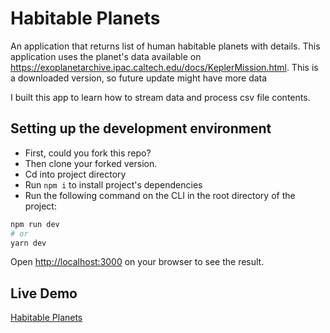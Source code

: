 # Habitable Planets

An application that returns list of human habitable planets with details. This application uses the planet's data available on https://exoplanetarchive.ipac.caltech.edu/docs/KeplerMission.html. This is a downloaded version, so future update might have more data

I built this app to learn how to stream data and process csv file contents.

## Setting up the development environment

- First, could you fork this repo?  
- Then clone your forked version.  
- Cd into project directory  
- Run `npm i` to install project's dependencies  
- Run the following command on the CLI in the root directory of the project:

```bash
npm run dev
# or
yarn dev
```

Open [http://localhost:3000](http://localhost:3000) on your browser to see the result.

## Live Demo
[Habitable Planets](https://habitable-planets.vercel.app/)
